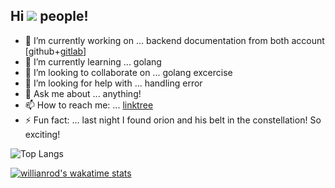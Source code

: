 ## Hi ![](https://visitor-badge.laobi.icu/badge?page_id=rulisastra.visitorbadge) people!

- 🔭 I’m currently working on ... backend documentation from both account [github+[gitlab](https://gitlab.com/rulisastra)]
- 🌱 I’m currently learning ... golang
- 👯 I’m looking to collaborate on ... golang excercise
- 🤔 I’m looking for help with ... handling error
- 💬 Ask me about ... anything!
- 📫 How to reach me: ... [linktree](https://linktr.ee/rulisastra)
- ⚡ Fun fact: ... last night I found orion and his belt in the constellation! So exciting!

![Top Langs](https://github-readme-stats.vercel.app/api/top-langs/?username=rulisastra&layout=compact&langs_count=10)

[![willianrod's wakatime stats](https://github-readme-stats.vercel.app/api/wakatime?username=rulisastra&count_private=true)](https://github.com/anuraghazra/github-readme-stats)
